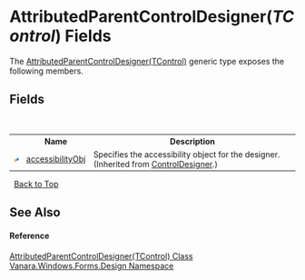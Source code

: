 # AttributedParentControlDesigner(*TControl*) Fields
 

The <a href="3882a1c8-f3bf-e1e2-e666-b1dc768ad4e1">AttributedParentControlDesigner(TControl)</a> generic type exposes the following members.


## Fields
&nbsp;<table><tr><th></th><th>Name</th><th>Description</th></tr><tr><td>![Protected field](media/protfield.gif "Protected field")</td><td><a href="http://msdn2.microsoft.com/en-us/library/40ac9zs4" target="_blank">accessibilityObj</a></td><td>
Specifies the accessibility object for the designer.
 (Inherited from <a href="http://msdn2.microsoft.com/en-us/library/sycctd1z" target="_blank">ControlDesigner</a>.)</td></tr></table>&nbsp;
<a href="#attributedparentcontroldesigner(*tcontrol*)-fields">Back to Top</a>

## See Also


#### Reference
<a href="3882a1c8-f3bf-e1e2-e666-b1dc768ad4e1">AttributedParentControlDesigner(TControl) Class</a><br /><a href="47183544-7c44-c1e2-cf57-c68e49a55933">Vanara.Windows.Forms.Design Namespace</a><br />